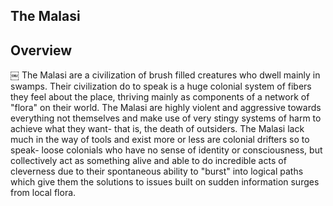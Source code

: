 ## The Malasi

## Overview
￼
The Malasi are a civilization of brush filled creatures who dwell mainly in swamps.  Their civilization do to speak is a huge colonial system of fibers they feel about the place, thriving mainly as components of a network of "flora" on their world.  The Malasi are highly violent and aggressive towards everything not themselves and make use of very stingy systems of harm to achieve what they want- that is, the death of outsiders.  The Malasi lack much in the way of tools and exist more or less are colonial drifters so to speak- loose colonials who have no sense of identity or consciousness, but collectively act as something alive and able to do incredible acts of cleverness due to their spontaneous ability to "burst" into logical paths which give them the solutions to issues built on sudden information surges from local flora.  
